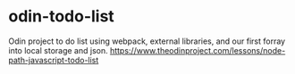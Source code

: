 # odin-todo-list
 Odin project to do list using webpack, external libraries, and our first forray into local storage and json. https://www.theodinproject.com/lessons/node-path-javascript-todo-list

